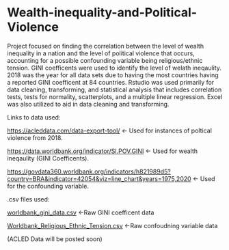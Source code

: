 # Wealth-inequality-and-Political-Violence
Project focused on finding the correlation between the level of wealth inequality in a nation and the level of political violence that occurs, accounting for a possible confounding variable being religious/ethnic tension. GINI coefficents were used to identify the level of welath ineqaulity. 2018 was the year for all data sets due to having the most countries having a reported GINI coefficent at 84 countries. Rstudio was used primarily for data cleaning, transforming, and statistical analysis that includes correlation tests, tests for normality, scatterplots, and a multiple linear regression. Excel was also utilized to aid in data cleaning and transforming.

Links to data used:

https://acleddata.com/data-export-tool/ <- Used for instances of poltical violence from 2018.

https://data.worldbank.org/indicator/SI.POV.GINI <- Used for wealth ineqaulity (GINI Coefficents).

https://govdata360.worldbank.org/indicators/h821989d5?country=BRA&indicator=42054&viz=line_chart&years=1975,2020 <- Used for the confounding variable.

.csv files used:

[worldbank_gini_data.csv](https://github.com/Andrew-99-xyz/Wealth-inequality-and-Political-Violence/files/9295596/worldbank_gini_data.csv) <-Raw GINI coefficent data

[Worldbank_Religious_Ethnic_Tension.csv](https://github.com/Andrew-99-xyz/Wealth-inequality-and-Political-Violence/files/9295749/Worldbank_Religious_Ethnic_Tension.csv) <-Raw confoudning variable data

(ACLED Data will be posted soon)




